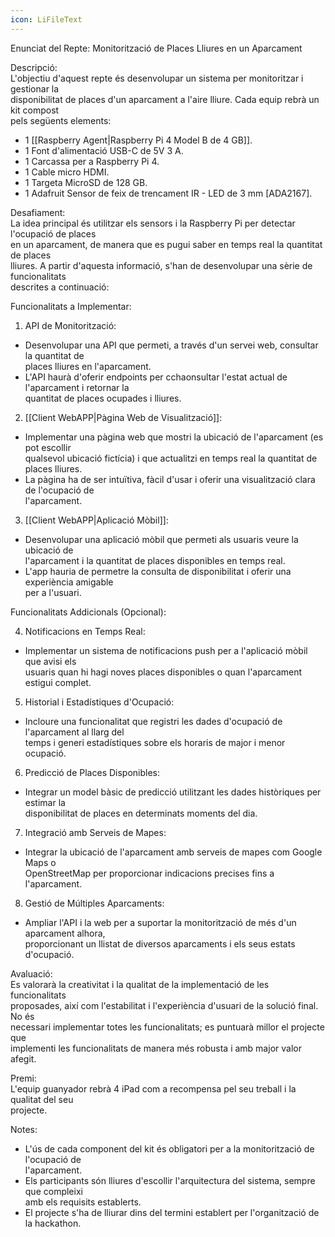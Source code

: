```yaml
---
icon: LiFileText
---
```

Enunciat del Repte: Monitorització de Places Lliures en un Aparcament  
  
Descripció:  
L'objectiu d'aquest repte és desenvolupar un sistema per monitoritzar i gestionar la  
disponibilitat de places d'un aparcament a l'aire lliure. Cada equip rebrà un kit compost  
pels següents elements:  
  
- 1 [[Raspberry Agent|Raspberry Pi 4 Model B de 4 GB]].  
- 1 Font d'alimentació USB-C de 5V 3 A.  
- 1 Carcassa per a Raspberry Pi 4.  
- 1 Cable micro HDMI.  
- 1 Targeta MicroSD de 128 GB.  
- 1 Adafruit Sensor de feix de trencament IR - LED de 3 mm [ADA2167].  
  
Desafiament:  
La idea principal és utilitzar els sensors i la Raspberry Pi per detectar l'ocupació de places  
en un aparcament, de manera que es pugui saber en temps real la quantitat de places  
lliures. A partir d'aquesta informació, s'han de desenvolupar una sèrie de funcionalitats  
descrites a continuació:  
  
Funcionalitats a Implementar:  
  
1. API de Monitorització:  
- Desenvolupar una API que permeti, a través d'un servei web, consultar la quantitat de  
places lliures en l'aparcament.  
- L'API haurà d'oferir endpoints per cchaonsultar l'estat actual de l'aparcament i retornar la  
quantitat de places ocupades i lliures.  
  
2. [[Client WebAPP|Pàgina Web de Visualització]]:  
- Implementar una pàgina web que mostri la ubicació de l'aparcament (es pot escollir  
qualsevol ubicació fictícia) i que actualitzi en temps real la quantitat de places lliures.  
- La pàgina ha de ser intuïtiva, fàcil d'usar i oferir una visualització clara de l'ocupació de  
l'aparcament.

  
3. [[Client WebAPP|Aplicació Mòbil]]:  
- Desenvolupar una aplicació mòbil que permeti als usuaris veure la ubicació de  
l'aparcament i la quantitat de places disponibles en temps real.  
- L'app hauria de permetre la consulta de disponibilitat i oferir una experiència amigable  
per a l'usuari.  
  
Funcionalitats Addicionals (Opcional):  
  
4. Notificacions en Temps Real:  
- Implementar un sistema de notificacions push per a l'aplicació mòbil que avisi els  
usuaris quan hi hagi noves places disponibles o quan l'aparcament estigui complet.  
  
5. Historial i Estadístiques d'Ocupació:  
- Incloure una funcionalitat que registri les dades d'ocupació de l'aparcament al llarg del  
temps i generi estadístiques sobre els horaris de major i menor ocupació.  
  
6. Predicció de Places Disponibles:  
- Integrar un model bàsic de predicció utilitzant les dades històriques per estimar la  
disponibilitat de places en determinats moments del dia.  
  
7. Integració amb Serveis de Mapes:  
- Integrar la ubicació de l'aparcament amb serveis de mapes com Google Maps o  
OpenStreetMap per proporcionar indicacions precises fins a l'aparcament.  
  
8. Gestió de Múltiples Aparcaments:  
- Ampliar l'API i la web per a suportar la monitorització de més d'un aparcament alhora,  
proporcionant un llistat de diversos aparcaments i els seus estats d'ocupació.  
  
  
Avaluació:  
Es valorarà la creativitat i la qualitat de la implementació de les funcionalitats  
proposades, així com l'estabilitat i l'experiència d'usuari de la solució final. No és  
necessari implementar totes les funcionalitats; es puntuarà millor el projecte que  
implementi les funcionalitats de manera més robusta i amb major valor afegit.

  
Premi:  
L'equip guanyador rebrà 4 iPad com a recompensa pel seu treball i la qualitat del seu  
projecte.  
  
Notes:  
- L'ús de cada component del kit és obligatori per a la monitorització de l'ocupació de  
l'aparcament.  
- Els participants són lliures d'escollir l'arquitectura del sistema, sempre que compleixi  
amb els requisits establerts.  
- El projecte s'ha de lliurar dins del termini establert per l'organització de la hackathon.